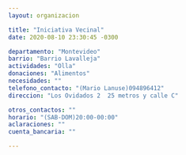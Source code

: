 ```yaml
---
layout: organizacion

title: "Iniciativa Vecinal"
date: 2020-08-10 23:30:45 -0300

departamento: "Montevideo"
barrio: "Barrio Lavalleja"
actividades: "Olla"
donaciones: "Alimentos"
necesidades: ""
telefono_contacto: "(Mario Lanuse)094896412"
direccion: "Los Ovidados 2  25 metros y calle C"

otros_contactos: ""
horario: "(SAB-DOM)20:00-00:00"
aclaraciones: ""
cuenta_bancaria: ""

---
```

